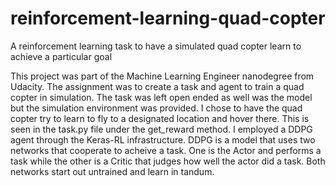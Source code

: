 # reinforcement-learning-quad-copter
A reinforcement learning task to have a simulated quad copter learn to achieve a particular goal

This project was part of the Machine Learning Engineer nanodegree from Udacity. The assignment was to create a task and agent to train a quad copter in simulation. The task was left open ended as well was the model but the simulation environment was provided. I chose to have the quad copter try to learn to fly to a designated location and hover there. This is seen in the task.py file under the get_reward method. I employed a DDPG agent through the Keras-RL infrastructure. DDPG is a model that uses two networks that cooperate to acheive a task. One is the Actor and performs a task while the other is a Critic that judges how well the actor did a task. Both networks start out untrained and learn in tandum.
